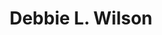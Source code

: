 ---
layout: none
title: Debbie L. Wilson
letters: Ph.D., M.A., B.S.N., R.N.
description: Research Assistant Professor
email: debbie.wilson@cop.ufl.edu
linkedin: https://www.linkedin.com/in/debbie-wilson-10b743189/
img: assets/img/debbie.png
importance: 1
category: 
---